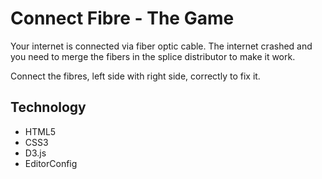 # Connect Fibre  - The Game

Your internet is connected via fiber optic cable.
The internet crashed and you need to merge the fibers in the splice distributor
to make it work.

Connect the fibres, left side with right side, correctly to fix it.

## Technology

- HTML5
- CSS3
- D3.js
- EditorConfig
